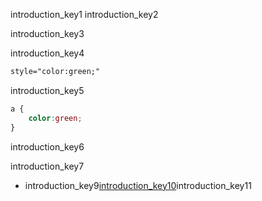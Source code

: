 introduction_key1
introduction_key2


introduction_key3


introduction_key4


```html
style="color:green;"
```
introduction_key5


```css
a {
    color:green; 
}
```
introduction_key6



introduction_key7


- introduction_key9[introduction_key10](http://learn.shayhowe.com/html-css/building-your-first-web-page/#common-css-terms)introduction_key11
